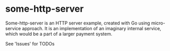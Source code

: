 # some-http-server

Some-http-server is an HTTP server example, created with Go using micro-service approach. It is an implementation of an imaginary internal service, which would be a part of a larger payment system.

See 'Issues' for TODOs
